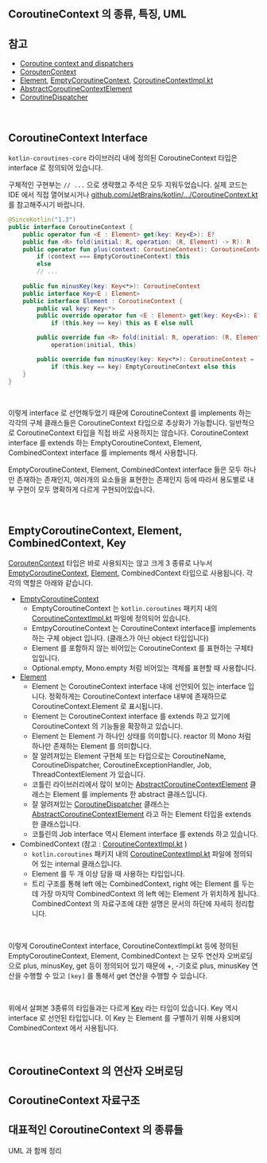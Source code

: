 ## CoroutineContext 의 종류, 특징, UML

## 참고

- [Coroutine context and dispatchers](https://kotlinlang.org/docs/coroutine-context-and-dispatchers.html)
- [CoroutenContext](https://kotlinlang.org/api/latest/jvm/stdlib/kotlin.coroutines/-coroutine-context/)
- [Element](https://kotlinlang.org/api/latest/jvm/stdlib/kotlin.coroutines/-coroutine-context/-element/), [EmptyCoroutineContext](https://kotlinlang.org/api/latest/jvm/stdlib/kotlin.coroutines/-empty-coroutine-context/), [CoroutineContextImpl.kt](https://github.com/JetBrains/kotlin/blob/master/libraries/stdlib/src/kotlin/coroutines/CoroutineContextImpl.kt)
- [AbstractCoroutineContextElement](https://kotlinlang.org/api/latest/jvm/stdlib/kotlin.coroutines/-abstract-coroutine-context-element/) 
-  [CoroutineDispatcher](https://kotlinlang.org/api/kotlinx.coroutines/kotlinx-coroutines-core/kotlinx.coroutines/-coroutine-dispatcher/)

<br/>



## CoroutineContext Interface

`kotlin-coroutines-core` 라이브러리 내에 정의된 CoroutineContext 타입은 interface 로 정의되어 있습니다. 

구체적인 구현부는 `// ...` 으로 생략했고 주석은 모두 지워두었습니다. 실제 코드는 IDE 에서 직접 열어보시거나 [github.com/JetBrains/kotlin/.../CoroutineContext.kt](https://github.com/JetBrains/kotlin/blob/master/libraries/stdlib/src/kotlin/coroutines/CoroutineContext.kt) 를 참고해주시기 바랍니다.<br/>

```kotlin
@SinceKotlin("1.3")
public interface CoroutineContext {
    public operator fun <E : Element> get(key: Key<E>): E?
    public fun <R> fold(initial: R, operation: (R, Element) -> R): R
    public operator fun plus(context: CoroutineContext): CoroutineContext =
        if (context === EmptyCoroutineContext) this 
        else 
    	// ...
    
    public fun minusKey(key: Key<*>): CoroutineContext
    public interface Key<E : Element>
    public interface Element : CoroutineContext {
        public val key: Key<*>
        public override operator fun <E : Element> get(key: Key<E>): E? =
            if (this.key == key) this as E else null

        public override fun <R> fold(initial: R, operation: (R, Element) -> R): R =
            operation(initial, this)

        public override fun minusKey(key: Key<*>): CoroutineContext =
            if (this.key == key) EmptyCoroutineContext else this
    }
}
```

<br/>

이렇게 interface 로 선언해두었기 때문에 CoroutineContext 를 implements 하는 각각의 구체 클래스들은 CoroutineContext 타입으로 추상화가 가능합니다. 일반적으로 CoroutineContext 타입을 직접 바로 사용하지는 않습니다. CoroutineContext interface 를 extends 하는 EmptyCoroutineContext, Element, CombinedContext interface 를 implements 해서 사용합니다.<br/>

EmptyCoroutineContext, Element, CombinedContext interface 들은 모두 하나만 존재하는 존재인지, 여러개의 요소들을 표현한는 존재인지 등에 따라서 용도별로 내부 구현이 모두 명확하게 다르게 구현되어있습니다.<br/>

<br/>



## EmptyCoroutineContext, Element, CombinedContext, Key

[CoroutenContext](https://kotlinlang.org/api/latest/jvm/stdlib/kotlin.coroutines/-coroutine-context/) 타입은 바로 사용되지는 않고 크게 3 종류로 나누서 [EmptyCoroutineContext](https://kotlinlang.org/api/latest/jvm/stdlib/kotlin.coroutines/-empty-coroutine-context/), [Element](https://kotlinlang.org/api/latest/jvm/stdlib/kotlin.coroutines/-coroutine-context/-element/), CombinedContext 타입으로 사용됩니다. 각각의 역할은 아래와 같습니다.

- [EmptyCoroutineContext](https://kotlinlang.org/api/latest/jvm/stdlib/kotlin.coroutines/-empty-coroutine-context/)
  - EmptyCoroutineContext 는 `kotlin.coroutines` 패키지 내의 [CoroutineContextImpl.kt](https://github.com/JetBrains/kotlin/blob/master/libraries/stdlib/src/kotlin/coroutines/CoroutineContextImpl.kt) 파일에 정의되어 있습니다.  
  - EmtpyCoroutineContext 는 CoroutineContext interface를 implements 하는 구체 object 입니다. (클래스가 아닌 object 타입입니다)
  - Element 를 포함하지 않는 비어있는 CoroutineContext 를 표현하는 구체타입입니다.
  - Optional.empty, Mono.empty 처럼 비어있는 객체를 표현할 때 사용합니다.
- [Element](https://kotlinlang.org/api/latest/jvm/stdlib/kotlin.coroutines/-coroutine-context/-element/)
  - Element 는 CoroutineContext interface 내에 선언되어 있는 interface 입니다. 정확하게는 CoroutineContext interface 내부에 존재하므로 CoroutineContext.Element 로 표시됩니다.
  - Element 는 CoroutineContext interface 를 extends 하고 있기에 CoroutineContext 의 기능들을 확장하고 있습니다.
  - Element 는 Element 가 하나인 상태를 의미합니다. reactor 의 Mono 처럼 하나만 존재하는 Element 를 의미합니다.
  - 잘 알려져있는 Element 구현체 또는 타입으로는 CoroutineName, CoroutineDispatcher, CoroutineExceptionHandler, Job, ThreadContextElement 가 있습니다. 
  - 코틀린 라이브러리에서 많이 보이는 [AbstractCoroutineContextElement](https://kotlinlang.org/api/latest/jvm/stdlib/kotlin.coroutines/-abstract-coroutine-context-element/) 클래스는 Element 를 implements 한 abstract 클래스입니다.  
  - 잘 알려져있는 [CoroutineDispatcher](https://kotlinlang.org/api/kotlinx.coroutines/kotlinx-coroutines-core/kotlinx.coroutines/-coroutine-dispatcher/) 클래스는 [AbstractCoroutineContextElement](https://kotlinlang.org/api/latest/jvm/stdlib/kotlin.coroutines/-abstract-coroutine-context-element/) 라고 하는 Element 타입을 extends 한 클래스입니다.
  - 코틀린의 Job interface 역시 Element interface 를 extends 하고 있습니다.
- CombinedContext (참고 : [CoroutineContextImpl.kt](https://github.com/JetBrains/kotlin/blob/master/libraries/stdlib/src/kotlin/coroutines/CoroutineContextImpl.kt) )
  - `kotlin.coroutines` 패키지 내의 [CoroutineContextImpl.kt](https://github.com/JetBrains/kotlin/blob/master/libraries/stdlib/src/kotlin/coroutines/CoroutineContextImpl.kt) 파일에 정의되어 있는 internal 클래스입니다.
  - Element 를 두 개 이상 담을 때 사용하는 타입입니다.
  - 트리 구조를 통해 left 에는 CombinedContext, right 에는 Element 를 두는데 가장 마지막 CombinedContext 의 left 에는 Element 가 위치하게 됩니다. CombinedContext 의 자료구조에 대한 설명은 문서의 하단에 자세히 정리합니다.

<br/>



이렇게 CoroutineContext interface, CoroutineContextImpl.kt 등에 정의된 EmptyCoroutineContext, Element, CombinedContext 는 모두 연산자 오버로딩으로 plus, minusKey, get 등이 정의되어 있기 때문에 +, -기호로 plus, minusKey 연산을 수행할 수 있고 `[key]` 를 통해서 get 연산을 수행할 수 있습니다.<br/>

<br/>



위에서 살펴본 3종류의 타입들과는 다르게 [Key](https://kotlinlang.org/api/latest/jvm/stdlib/kotlin.coroutines/-coroutine-context/-key.html) 라는 타입이 있습니다. Key 역시 interface 로 선언된 타입입니다. 이 Key 는 Element 를 구별하기 위해 사용되며 CombinedContext 에서 사용됩니다.<br/>

<br/>



## CoroutineContext 의 연산자 오버로딩





## CoroutineContext 자료구조



## 대표적인 CoroutineContext 의 종류들

UML 과 함께 정리



